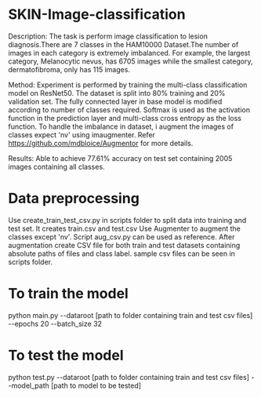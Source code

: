 # SKIN-Image-classification

Description:
The task is perform image classification to lesion diagnosis.There are 7 classes in the HAM10000 Dataset.The number of images in each category is extremely imbalanced. For example, the largest category, Melanocytic nevus, has 6705 images
while the smallest category, dermatofibroma, only has 115 images.

Method:
Experiment is performed by training the multi-class classification model on ResNet50. 
The dataset is split into 80% training and 20% validation set. The fully connected layer in base model is modified according to number of classes required.
Softmax is used as the activation function in the prediction layer and multi-class cross entropy as the loss function.
To handle the imbalance in dataset, i augment the images of classes expect 'nv' using imaugmenter. Refer https://github.com/mdbloice/Augmentor for more details.

Results:
Able to achieve 77.61% accuracy on test set containing 2005 images containing all classes.

# Data preprocessing
Use create_train_test_csv.py in scripts folder to split data into training and test set. It creates train.csv and test.csv
Use Augmenter to augment the classes except 'nv'. Script aug_csv.py can be used as reference.
After augmentation create CSV file for both train and test datasets containing absolute paths of files and class label.
sample csv files can be seen in scripts folder.

# To train the model
python main.py --dataroot [path to folder containing train and test csv files] --epochs 20 --batch_size 32

# To test the model
python test.py --dataroot [path to folder containing train and test csv files] --model_path [path to model to be tested]
